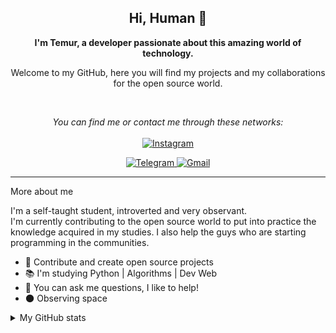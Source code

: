 
<h2 align="center">
    Hi, Human 🖖
</h2>

<p align="center">
    <b>I'm Temur, a developer passionate about this amazing world of technology.</b>
</p>

<p align="center">
    Welcome to my GitHub, here you will find my projects and my collaborations for the open source world.
</p>

<br />

<p align="center">
    <i>You can find me or contact me through these networks:</i>
    <br/><br/>
    <!-- <a href="https://www.linkedin.com/in/" target="_blank">
        <img src="https://img.shields.io/badge/-LinkedIn-0A0A0B?logo=linkedin&style=for-the-badge&logoColor=white" alt="LinkedIn Badge" />
    </a> -->
    <!-- <a href="https://twitter.com/" target="_blank">
        <img src="https://img.shields.io/badge/-Twitter-0A0A0B?logo=twitter&style=for-the-badge&logoColor=white" alt="Twitter Badge" />
    </a>     -->
    <a href="https://instagram.com/madetov_017" target="_blank">
        <img src="https://img.shields.io/badge/-instagram-0A0A0B?logo=instagram&style=for-the-badge&logoColor=white" alt="Instagram" /> 
    </a>
</p>

<p align="center">
    <a href="https://t.me/madetov_017" target="_blank">
        <img src="https://img.shields.io/badge/-Telegram-0A0A0B?logo=telegram&style=for-the-badge&logoColor=white" alt="Telegram" />
    </a>
    <a href="https://mail.google.com/temur1735@gmail.com target="_blank">
        <img src="https://img.shields.io/badge/-Gmail-0A0A0B?logo=gmail&style=for-the-badge&logoColor=white" alt="Gmail" />
    </a>
<p/>

<!-- <p align="center">
    <i>You can also support me financially via:</i>
    <br/><br/>
    <a href="" target="_blank">
        <img src="https://img.shields.io/badge/-PayPal-0A0A0B?logo=paypal&style=for-the-badge&logoColor=white" alt="PayPal Badge" />
    </a>
    <a href="" target="_blank">
        <img src="https://img.shields.io/badge/-PIX-0A0A0B?logo=nubank&style=for-the-badge&logoColor=white" alt="PIX of Nubank Badge" />
    </a>
</p> -->

---


More about me
<p>
    I'm a self-taught student, introverted and very observant. <br />
    I'm currently contributing to the open source world to put into practice the knowledge acquired in my studies. I also help the guys who are starting programming in the communities.
</p>
<ul>
    <li>🎯 Contribute and create open source projects</li>
    <li>📚 I'm studying Python | Algorithms | Dev Web </li>
    <li>💬 You can ask me questions, I like to help!</li>
    <li>🌑 Observing space</li>
</ul>


<details>
    <summary>My GitHub stats</summary>
    <br />
    <p align="center">
        <img src="https://github-profile-trophy.vercel.app/?username=MadetovTemur&theme=darkhub&margin-w=15" alt="Trophies GitHub" />
    </p>
<!--     <p align="center">
        <img src="https://github-readme-stats.vercel.app/api?username=MadetovTemur&theme=dark&show_icons=true&include_all_commits=true&locale=en&count_private=true" alt="General Statistics" />
    </p> -->
<!--     <p align="center">
        <img src="https://github-readme-streak-stats.herokuapp.com/?user=MadetovTemur&theme=dark" alt="Streak Stats" />
    </p> -->
    <p align="center">
        <img src="https://github-readme-stats.vercel.app/api/top-langs?username=MadetovTemur&layout=compact&theme=dark&locale=en&langs_count=10" alt="Techs used in projects" width="495px" />
    </p>
    <p align="center">
        <img src="https://github-readme-activity-graph.vercel.app/graph?username=MadetovTemur&theme=xcode&bg_color=151515" alt="Activity Graph" />
    </p>
</details>















<!-- /////////////////////////////////////////////////////////////////////////////////////////////////////////////////////////-->

<!-- ### Hi there 👋


**MadetovTemur/MadetovTemur** is a ✨ _special_ ✨ repository because its `README.md` (this file) appears on your GitHub profile.

Here are some ideas to get you started:

- 🔭 I’m currently working on ...
- 🌱 I’m currently learning ...
- 👯 I’m looking to collaborate on ...
- 🤔 I’m looking for help with ...
- 💬 Ask me about ...
- 📫 How to reach me: ...
- 😄 Pronouns: ...
- ⚡ Fun fact: ...

### I am Temur. <img src="https://media0.giphy.com/media/w1OBpBd7kJqHrJnJ13/giphy.gif?cid=ecf05e472ne2fm99qvy1hyyiykc88j82g4rm2f3j88pav9si&rid=giphy.gif&ct=s" width="32px">

<h1>I am interested in web programming</h1>

<h3> Technologies I'm learning </ h3>

</br>

<img src="https://images.app.goo.gl/4D7MDT4ocnJe9WcY6" width='50px'>



<img src="https://w7.pngwing.com/pngs/935/63/png-transparent-html-5-logo-web-development-html-computer-icons-world-wide-web-s-html5-icon-miscellaneous-logo-computer-programming-thumbnail.png" width="32px">

<img src="https://e7.pngegg.com/pngimages/726/609/png-clipart-logo-css3-cascading-style-sheets-html-tonic-miscellaneous-angle.png" width="50px">

<img src="https://devpractical.com/public/2022/bootstrap-logo-black.png" width="32px">

<img src="https://www.freepnglogos.com/uploads/php-logo-png/file-php-logo-text-only-svg-wikimedia-commons-8.png" width="50px">

<img src="https://banner2.cleanpng.com/20180531/wkx/kisspng-computer-icons-mysql-database-5b109011d4a3d0.393444881527812113871.jpg" width="50px">

<img src="https://encrypted-tbn0.gstatic.com/images?q=tbn:ANd9GcQqjKVP9oavv5R559mYgzwlpcobVuekkkkHyQ&usqp=CAU" width="32px">

<img src="https://github.githubassets.com/images/modules/logos_page/GitHub-Mark.png" width="32px">

<h3>My youtube channel</ h3>

<a href="https://www.youtube.com/watch?v=d8WaR9Mv5WM">
  <img src="https://i.pinimg.com/originals/20/9b/d8/209bd859c265e7ffc4bfeb75877b23f7.png" width="50px">
 </ a> 
 
 <h3>My telegram profile</ h3>
 
<a href="https://t.me/madetov_017">
  <img src="https://i.pinimg.com/736x/79/c3/15/79c315509d714f25c500ede412d38de7.jpg" width="50px">
 </ a> -->


